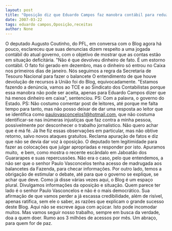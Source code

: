 ```yaml
---
layout: post
title: "Oposição diz que Eduardo Campos faz manobra contábil para reduzir receitas"
date: 2007-03-22
tags: eduardo campos,Oposição,receitas
author: None
---
```


O deputado Augusto Coutinho, do PFL, em conversa com o Blog agora há pouco, esclareceu que suas denuncias dizem respeito a uma jogada contábil do atual governo, com o objetivo de mostrar que as contas estão em situação deficitária.
\"Não é que devolveu dinheiro de fato. É um estorno contábil. O fato foi gerado em dezembro, mas o dinheiro só entrou no Caixa nos primeiros dias de janeiro. Nós seguimos a regra da Secretaria de Tesouro Nacional para fazer o balancete
O entendimento de que houve devolução de recursos à União foi do Blog, equivocadamente.
\"Estamos fazendo a denúncia, vamos ao TCE e ao Sindicato dos Contabilistas porque essa manobra não pode ser aceita, apenas para Eduardo Campos dizer que há menos dinheiro em caixa\", sentenciou.
PS: Com a palavra, o governo do Estado.
PS: Não costumo comentar post de leitores, até porque me falta tempo para tanto, mas não posso deixar de dar uma resposta ao leitor que se identifica como paulovasconcelos1@hotmail.com, que não costuma identificar-se nas inúmeras injustiças que faz contra a minha pessoa, possivelmente por desconhecer o trabalho jornalístico. Não quero achar que é má fé. Já lhe fiz essas observações em particular, mas não obtive retorno, salvo novos ataques gratuitos.
Reclama apuração de fatos e diz que não se devia dar voz à oposição. O deputado tem legitimidade para fazer as colocações que julgar apropriadas e responder por isto.&nbsp;Apuramos muito,&nbsp; e bem, como mostra o recente escândalo em Jaboatão dos Guararapes e suas repercussões. Não era o caso, pelo que entendemos, a não ser que o senhor Paulo Vasconcelos tenha acesso de madrugada aos balancetes da Fazenda, para checar informações. Por outro lado, temos a obrigação de estimular o debate, até para que o governo se explique, se achar que deve. Como já disse várias vezes aqui, o Blog é um espaço plural. Divulgamos informações da oposição e situação. Quem parece ter lado é o senhor Paulo Vasconcelos e não é o mais democrático. Sua afirmação de que vamos perder a já escassa credibilidade, além de risível, apenas ratifica, sem ele o saber, as razões que explicam&nbsp;o grande sucesso deste Blog. Aqui não se escreve água com açúcar. Isto pode incomodar muitos. Mas vamos seguir nosso trabalho, sempre em busca da verdade, doa a quem doer. Rumo aos 3 milhões de acessos por mês. Um abraço, para quem for de paz.  